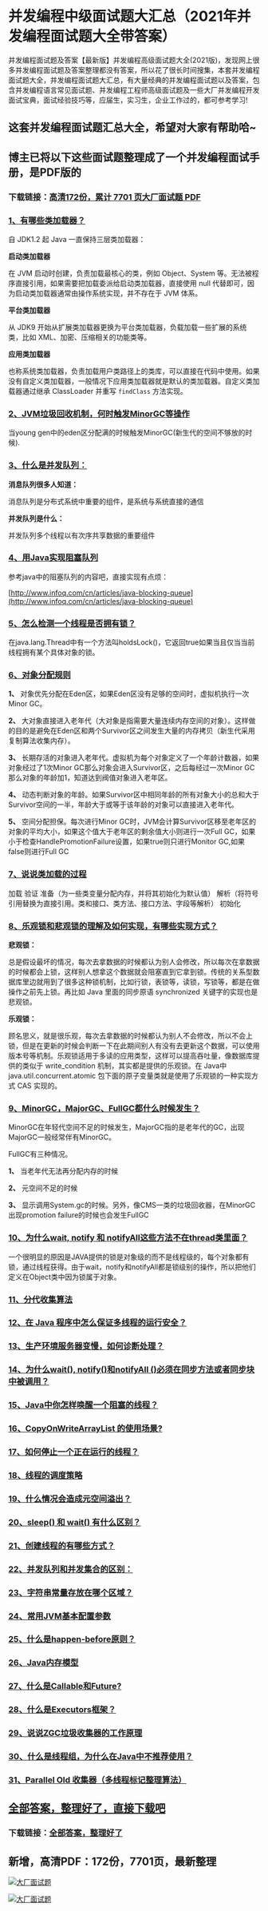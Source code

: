 # 并发编程中级面试题大汇总（2021年并发编程面试题大全带答案）

并发编程面试题及答案【最新版】并发编程高级面试题大全(2021版)，发现网上很多并发编程面试题及答案整理都没有答案，所以花了很长时间搜集，本套并发编程面试题大全，并发编程面试题大汇总，有大量经典的并发编程面试题以及答案，包含并发编程语言常见面试题、并发编程工程师高级面试题及一些大厂并发编程开发面试宝典，面试经验技巧等，应届生，实习生，企业工作过的，都可参考学习!

## 这套并发编程面试题汇总大全，希望对大家有帮助哈~ 

## 博主已将以下这些面试题整理成了一个并发编程面试手册，是PDF版的

### 下载链接：[高清172份，累计 7701 页大厂面试题  PDF](https://github.com/javatechnorth/javanorth-itbooks/blob/master/docs/index.md)


### [1、有哪些类加载器？](https://gitee.com/souyunku/NewDevBooks/blob/master/docs/并发编程/并发编程中级面试题大汇总（2021年并发编程面试题大全带答案）.md#1有哪些类加载器)  


自 JDK1.2 起 Java 一直保持三层类加载器：

**启动类加载器**

在 JVM 启动时创建，负责加载最核心的类，例如 Object、System 等。无法被程序直接引用，如果需要把加载委派给启动类加载器，直接使用 null 代替即可，因为启动类加载器通常由操作系统实现，并不存在于 JVM 体系。

**平台类加载器**

从 JDK9 开始从扩展类加载器更换为平台类加载器，负载加载一些扩展的系统类，比如 XML、加密、压缩相关的功能类等。

**应用类加载器**

也称系统类加载器，负责加载用户类路径上的类库，可以直接在代码中使用。如果没有自定义类加载器，一般情况下应用类加载器就是默认的类加载器。自定义类加载器通过继承 ClassLoader 并重写 `findClass` 方法实现。


### [2、JVM垃圾回收机制，何时触发MinorGC等操作](https://gitee.com/souyunku/NewDevBooks/blob/master/docs/并发编程/并发编程中级面试题大汇总（2021年并发编程面试题大全带答案）.md#2jvm垃圾回收机制何时触发minorgc等操作)  


当young gen中的eden区分配满的时候触发MinorGC(新生代的空间不够放的时候).


### [3、什么是并发队列：](https://gitee.com/souyunku/NewDevBooks/blob/master/docs/并发编程/并发编程中级面试题大汇总（2021年并发编程面试题大全带答案）.md#3什么是并发队列：)  


**消息队列很多人知道：**

消息队列是分布式系统中重要的组件，是系统与系统直接的通信

**并发队列是什么：**

并发队列多个线程以有次序共享数据的重要组件


### [4、用Java实现阻塞队列](https://gitee.com/souyunku/NewDevBooks/blob/master/docs/并发编程/并发编程中级面试题大汇总（2021年并发编程面试题大全带答案）.md#4用java实现阻塞队列)  


参考java中的阻塞队列的内容吧，直接实现有点烦：

[http://www.infoq.com/cn/articles/java-blocking-queue](http://www.infoq.com/cn/articles/java-blocking-queue)


### [5、怎么检测一个线程是否拥有锁？](https://gitee.com/souyunku/NewDevBooks/blob/master/docs/并发编程/并发编程中级面试题大汇总（2021年并发编程面试题大全带答案）.md#5怎么检测一个线程是否拥有锁)  


在java.lang.Thread中有一个方法叫holdsLock()，它返回true如果当且仅当当前线程拥有某个具体对象的锁。


### [6、对象分配规则](https://gitee.com/souyunku/NewDevBooks/blob/master/docs/并发编程/并发编程中级面试题大汇总（2021年并发编程面试题大全带答案）.md#6对象分配规则)  


**1、** 对象优先分配在Eden区，如果Eden区没有足够的空间时，虚拟机执行一次Minor GC。

**2、** 大对象直接进入老年代（大对象是指需要大量连续内存空间的对象）。这样做的目的是避免在Eden区和两个Survivor区之间发生大量的内存拷贝（新生代采用复制算法收集内存）。

**3、** 长期存活的对象进入老年代。虚拟机为每个对象定义了一个年龄计数器，如果对象经过了1次Minor GC那么对象会进入Survivor区，之后每经过一次Minor GC那么对象的年龄加1，知道达到阀值对象进入老年区。

**4、** 动态判断对象的年龄。如果Survivor区中相同年龄的所有对象大小的总和大于Survivor空间的一半，年龄大于或等于该年龄的对象可以直接进入老年代。

**5、** 空间分配担保。每次进行Minor GC时，JVM会计算Survivor区移至老年区的对象的平均大小，如果这个值大于老年区的剩余值大小则进行一次Full GC，如果小于检查HandlePromotionFailure设置，如果true则只进行Monitor GC,如果false则进行Full GC


### [7、说说类加载的过程](https://gitee.com/souyunku/NewDevBooks/blob/master/docs/并发编程/并发编程中级面试题大汇总（2021年并发编程面试题大全带答案）.md#7说说类加载的过程)  


加载 验证 准备（为一些类变量分配内存，并将其初始化为默认值） 解析（将符号引用替换为直接引用。类和接口、类方法、接口方法、字段等解析） 初始化


### [8、乐观锁和悲观锁的理解及如何实现，有哪些实现方式？](https://gitee.com/souyunku/NewDevBooks/blob/master/docs/并发编程/并发编程中级面试题大汇总（2021年并发编程面试题大全带答案）.md#8乐观锁和悲观锁的理解及如何实现有哪些实现方式)  


**悲观锁：**

总是假设最坏的情况，每次去拿数据的时候都认为别人会修改，所以每次在拿数据的时候都会上锁，这样别人想拿这个数据就会阻塞直到它拿到锁。传统的关系型数据库里边就用到了很多这种锁机制，比如行锁，表锁等，读锁，写锁等，都是在做操作之前先上锁。再比如 Java 里面的同步原语 synchronized 关键字的实现也是悲观锁。

**乐观锁：**

顾名思义，就是很乐观，每次去拿数据的时候都认为别人不会修改，所以不会上锁，但是在更新的时候会判断一下在此期间别人有没有去更新这个数据，可以使用版本号等机制。乐观锁适用于多读的应用类型，这样可以提高吞吐量，像数据库提供的类似于 write_condition 机制，其实都是提供的乐观锁。在 Java中 java.util.concurrent.atomic 包下面的原子变量类就是使用了乐观锁的一种实现方式 CAS 实现的。


### [9、MinorGC，MajorGC、FullGC都什么时候发生？](https://gitee.com/souyunku/NewDevBooks/blob/master/docs/并发编程/并发编程中级面试题大汇总（2021年并发编程面试题大全带答案）.md#9minorgcmajorgcfullgc都什么时候发生)  


MinorGC在年轻代空间不足的时候发生，MajorGC指的是老年代的GC，出现MajorGC一般经常伴有MinorGC。

FullGC有三种情况。

**1、** 当老年代无法再分配内存的时候

**2、** 元空间不足的时候

**3、** 显示调用System.gc的时候。另外，像CMS一类的垃圾回收器，在MinorGC出现promotion failure的时候也会发生FullGC


### [10、为什么wait, notify 和 notifyAll这些方法不在thread类里面？](https://gitee.com/souyunku/NewDevBooks/blob/master/docs/并发编程/并发编程中级面试题大汇总（2021年并发编程面试题大全带答案）.md#10为什么wait,-notify-和-notifyall这些方法不在thread类里面)  


一个很明显的原因是JAVA提供的锁是对象级的而不是线程级的，每个对象都有锁，通过线程获得。由于wait，notify和notifyAll都是锁级别的操作，所以把他们定义在Object类中因为锁属于对象。


### [11、分代收集算法](https://gitee.com/souyunku/NewDevBooks/blob/master/docs/并发编程/并发编程中级面试题大汇总（2021年并发编程面试题大全带答案）.md#11分代收集算法)  

### [12、在 Java 程序中怎么保证多线程的运行安全？](https://gitee.com/souyunku/NewDevBooks/blob/master/docs/并发编程/并发编程中级面试题大汇总（2021年并发编程面试题大全带答案）.md#12在-java-程序中怎么保证多线程的运行安全)  

### [13、生产环境服务器变慢，如何诊断处理？](https://gitee.com/souyunku/NewDevBooks/blob/master/docs/并发编程/并发编程中级面试题大汇总（2021年并发编程面试题大全带答案）.md#13生产环境服务器变慢如何诊断处理)  

### [14、为什么wait(), notify()和notifyAll ()必须在同步方法或者同步块中被调用？](https://gitee.com/souyunku/NewDevBooks/blob/master/docs/并发编程/并发编程中级面试题大汇总（2021年并发编程面试题大全带答案）.md#14为什么wait,-notify和notifyall-必须在同步方法或者同步块中被调用)  

### [15、Java中你怎样唤醒一个阻塞的线程？](https://gitee.com/souyunku/NewDevBooks/blob/master/docs/并发编程/并发编程中级面试题大汇总（2021年并发编程面试题大全带答案）.md#15java中你怎样唤醒一个阻塞的线程)  

### [16、CopyOnWriteArrayList 的使用场景?](https://gitee.com/souyunku/NewDevBooks/blob/master/docs/并发编程/并发编程中级面试题大汇总（2021年并发编程面试题大全带答案）.md#16copyonwritearraylist-的使用场景)  

### [17、如何停止一个正在运行的线程？](https://gitee.com/souyunku/NewDevBooks/blob/master/docs/并发编程/并发编程中级面试题大汇总（2021年并发编程面试题大全带答案）.md#17如何停止一个正在运行的线程)  

### [18、线程的调度策略](https://gitee.com/souyunku/NewDevBooks/blob/master/docs/并发编程/并发编程中级面试题大汇总（2021年并发编程面试题大全带答案）.md#18线程的调度策略)  

### [19、什么情况会造成元空间溢出？](https://gitee.com/souyunku/NewDevBooks/blob/master/docs/并发编程/并发编程中级面试题大汇总（2021年并发编程面试题大全带答案）.md#19什么情况会造成元空间溢出)  

### [20、sleep() 和 wait() 有什么区别？](https://gitee.com/souyunku/NewDevBooks/blob/master/docs/并发编程/并发编程中级面试题大汇总（2021年并发编程面试题大全带答案）.md#20sleep-和-wait-有什么区别)  

### [21、创建线程的有哪些方式？](https://gitee.com/souyunku/NewDevBooks/blob/master/docs/并发编程/并发编程中级面试题大汇总（2021年并发编程面试题大全带答案）.md#21创建线程的有哪些方式)  

### [22、并发队列和并发集合的区别：](https://gitee.com/souyunku/NewDevBooks/blob/master/docs/并发编程/并发编程中级面试题大汇总（2021年并发编程面试题大全带答案）.md#22并发队列和并发集合的区别：)  

### [23、字符串常量存放在哪个区域？](https://gitee.com/souyunku/NewDevBooks/blob/master/docs/并发编程/并发编程中级面试题大汇总（2021年并发编程面试题大全带答案）.md#23字符串常量存放在哪个区域)  

### [24、常用JVM基本配置参数](https://gitee.com/souyunku/NewDevBooks/blob/master/docs/并发编程/并发编程中级面试题大汇总（2021年并发编程面试题大全带答案）.md#24常用jvm基本配置参数)  

### [25、什么是happen-before原则？](https://gitee.com/souyunku/NewDevBooks/blob/master/docs/并发编程/并发编程中级面试题大汇总（2021年并发编程面试题大全带答案）.md#25什么是happen-before原则)  

### [26、Java内存模型](https://gitee.com/souyunku/NewDevBooks/blob/master/docs/并发编程/并发编程中级面试题大汇总（2021年并发编程面试题大全带答案）.md#26java内存模型)  

### [27、什么是Callable和Future?](https://gitee.com/souyunku/NewDevBooks/blob/master/docs/并发编程/并发编程中级面试题大汇总（2021年并发编程面试题大全带答案）.md#27什么是callable和future)  

### [28、什么是Executors框架？](https://gitee.com/souyunku/NewDevBooks/blob/master/docs/并发编程/并发编程中级面试题大汇总（2021年并发编程面试题大全带答案）.md#28什么是executors框架)  

### [29、说说ZGC垃圾收集器的工作原理](https://gitee.com/souyunku/NewDevBooks/blob/master/docs/并发编程/并发编程中级面试题大汇总（2021年并发编程面试题大全带答案）.md#29说说zgc垃圾收集器的工作原理)  

### [30、什么是线程组，为什么在Java中不推荐使用？](https://gitee.com/souyunku/NewDevBooks/blob/master/docs/并发编程/并发编程中级面试题大汇总（2021年并发编程面试题大全带答案）.md#30什么是线程组为什么在java中不推荐使用)  

### [31、Parallel Old 收集器（多线程标记整理算法）](https://gitee.com/souyunku/NewDevBooks/blob/master/docs/并发编程/并发编程中级面试题大汇总（2021年并发编程面试题大全带答案）.md#31parallel-old-收集器多线程标记整理算法)  





## [全部答案，整理好了，直接下载吧](https://gitee.com/souyunku/DevBooks/blob/master/docs/daan.md)

### 下载链接：[全部答案，整理好了](https://gitee.com/souyunku/NewDevBooks/blob/master/docs/daan.md)




## 新增，高清PDF：172份，7701页，最新整理

[![大厂面试题](https://www.souyunku.com/wp-content/uploads/weixin/mst.png "架构师专栏")](https://github.com/javatechnorth/javanorth-itbooks/blob/master/image/面试题.png "架构师专栏")

[![大厂面试题](https://github.com/javatechnorth/javanorth-itbooks/blob/master/image/面试题.png "架构师专栏")](https://github.com/javatechnorth/javanorth-itbooks/blob/master/image/面试题.png "架构师专栏")
